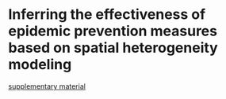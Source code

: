 # Inferring the effectiveness of epidemic prevention measures based on spatial heterogeneity modeling

[supplementary material](https://drive.google.com/file/d/1hqCFQ6ZVN-of0YjT43AlTn7m1BXEaCMW/view?usp=drive_link)

